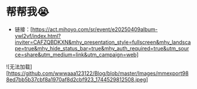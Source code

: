 # 帮帮我😭

* 链接：[https://act.mihoyo.com/sr/event/e20250409album-ywl2vf/index.html?inviter=CAFZQBDKXN&mhy_presentation_style=fullscreen&mhy_landscape=true&mhy_hide_status_bar=true&mhy_auth_required=true&utm_source=share&utm_medium=link&utm_campaign=web]

![无法加载][https://github.com/wwwaaa123122/Blog/blob/master/Images/mmexport988ed7bb5b37cbf8a1970af8d2cbf923_1744529812508.jpeg]
